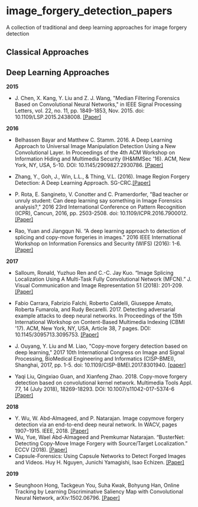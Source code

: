 # image_forgery_detection_papers
A collection of traditional and deep learning approaches for image forgery detection

## Classical Approaches

## Deep Learning Approaches

**2015**

* J. Chen, X. Kang, Y. Liu and Z. J. Wang, "Median Filtering Forensics Based on Convolutional Neural Networks," in IEEE Signal Processing Letters, vol. 22, no. 11, pp. 1849-1853, Nov. 2015. doi: 10.1109/LSP.2015.2438008. [[Paper]](http://ieeexplore.ieee.org/stamp/stamp.jsp?tp=&arnumber=7113799&isnumber=7118269)

**2016**

* Belhassen Bayar and Matthew C. Stamm. 2016. A Deep Learning Approach to Universal Image Manipulation Detection Using a New Convolutional Layer. In Proceedings of the 4th ACM Workshop on Information Hiding and Multimedia Security (IH&MMSec '16). ACM, New York, NY, USA, 5-10. DOI: 10.1145/2909827.2930786. [[Paper]](http://delivery.acm.org/10.1145/2940000/2930786/p5-bayar.pdf?ip=14.139.34.2&id=2930786&acc=ACTIVE%20SERVICE&key=045416EF4DDA69D9%2EADC2B0C5AAB15171%2E4D4702B0C3E38B35%2E4D4702B0C3E38B35&__acm__=1561014278_587f5e89629a4981558dcb024f527a2d)

* Zhang, Y., Goh, J., Win, L.L., & Thing, V.L. (2016). Image Region Forgery Detection: A Deep Learning Approach. SG-CRC.[[Paper]](https://pdfs.semanticscholar.org/613c/63818e03bbb56cbcef1d3f0061d0d37e5966.pdf)

* P. Rota, E. Sangineto, V. Conotter and C. Pramerdorfer, "Bad teacher or unruly student: Can deep learning say something in Image Forensics analysis?," 2016 23rd International Conference on Pattern Recognition (ICPR), Cancun, 2016, pp. 2503-2508. doi: 10.1109/ICPR.2016.7900012. [[Paper]](https://ieeexplore.ieee.org/abstract/document/7900012)

* Rao, Yuan and Jiangqun Ni. “A deep learning approach to detection of splicing and copy-move forgeries in images.” 2016 IEEE International Workshop on Information Forensics and Security (WIFS) (2016): 1-6. [[Paper]](https://ieeexplore.ieee.org/document/7823911)

**2017**

* Salloum, Ronald, Yuzhuo Ren and C.-C. Jay Kuo. “Image Splicing Localization Using A Multi-Task Fully Convolutional Network (MFCN).” J. Visual Communication and Image Representation 51 (2018): 201-209.[[Paper]](https://arxiv.org/abs/1709.02016)

* Fabio Carrara, Fabrizio Falchi, Roberto Caldelli, Giuseppe Amato, Roberta Fumarola, and Rudy Becarelli. 2017. Detecting adversarial example attacks to deep neural networks. In Proceedings of the 15th International Workshop on Content-Based Multimedia Indexing (CBMI '17). ACM, New York, NY, USA, Article 38, 7 pages. DOI: 10.1145/3095713.3095753. [[Paper]](https://dl.acm.org/citation.cfm?id=3095713.3095753)

* J. Ouyang, Y. Liu and M. Liao, "Copy-move forgery detection based on deep learning," 2017 10th International Congress on Image and Signal Processing, BioMedical Engineering and Informatics (CISP-BMEI), Shanghai, 2017, pp. 1-5. doi: 10.1109/CISP-BMEI.2017.8301940. [[paper]](https://ieeexplore.ieee.org/document/8301940)

* Yaqi Liu, Qingxiao Guan, and Xianfeng Zhao. 2018. Copy-move forgery detection based on convolutional kernel network. Multimedia Tools Appl. 77, 14 (July 2018), 18269-18293. DOI: 10.1007/s11042-017-5374-6 [[Paper]](https://arxiv.org/pdf/1707.01221)

**2018**

* Y. Wu, W. Abd-Almageed, and P. Natarajan. Image copymove forgery detection via an end-to-end deep neural network. In WACV, pages 1907–1915. IEEE, 2018. [[Paper]](https://www.researchgate.net/publication/324997846_Image_Copy-Move_Forgery_Detection_via_an_End-to-End_Deep_Neural_Network/citations)
* Wu, Yue, Wael Abd-Almageed and Premkumar Natarajan. “BusterNet: Detecting Copy-Move Image Forgery with Source/Target Localization.” ECCV (2018). [[Paper]](http://openaccess.thecvf.com/content_ECCV_2018/papers/Rex_Yue_Wu_BusterNet_Detecting_Copy-Move_ECCV_2018_paper.pdf)
* Capsule-Forensics: Using Capsule Networks to Detect Forged Images and Videos. Huy H. Nguyen, Junichi Yamagishi, Isao Echizen. [[Paper]](https://arxiv.org/abs/1810.11215)

**2019**

* Seunghoon Hong, Tackgeun You, Suha Kwak, Bohyung Han, Online Tracking by Learning Discriminative Saliency Map with Convolutional Neural Network, arXiv:1502.06796. [[Paper]](http://arxiv.org/pdf/1502.06796)
